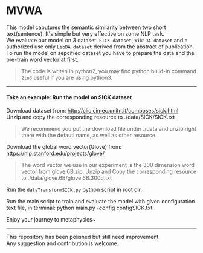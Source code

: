 # MVWA
This model caputures the semantic similarity between two short text(sentence). It's simple but very effective on some NLP task.<br>
We evaluate our model on 3 dataset: `SICK dataset`, `WikiQA dataset` and a authorized use only `LibBA dataset` derived from the abstract of publication. To run the model on sepcified dataset you have to prepare the data and the pre-train word vector at first.<br>
>The code is writen in python2, you may find python build-in command `2to3` useful if you are using python3.

-------
#### Take an example: Run the model on SICK dataset
Download dataset from: http://clic.cimec.unitn.it/composes/sick.html<br>
Unzip and copy the corresponding resource to ./data/SICK/SICK.txt
>We recommend you put the download file under ./data and unzip right there with the defautl name, as well as other resource.
 
Download the global word vector(Glove) from: https://nlp.stanford.edu/projects/glove/<br>
>The word vector we use in our experiment is the 300 dimension word vector from glove.6B.zip.
Unzip and Copy the corresponding resource to ./data/glove.6B/glove.6B.300d.txt

Run the `dataTransformSICK.py` python script in root dir.

Run the main script to train and evaluate the model with given configuration text file, in terminal:
    python main.py -config configSICK.txt

Enjoy your journey to metaphysics~

-------
This repository has been polished but still need improvement.<br>
Any suggestion and contribution is welcome.

